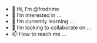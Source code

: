 - 👋 Hi, I’m @frodrime
- 👀 I’m interested in ...
- 🌱 I’m currently learning ...
- 💞️ I’m looking to collaborate on ...
- 📫 How to reach me ...

<!---
frodrime/frodrime is a ✨ special ✨ repository because its `README.md` (this file) appears on your GitHub profile.
You can click the Preview link to take a look at your changes.
--->
